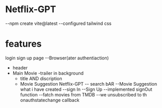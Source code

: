 # Netflix-GPT


--npm create vite@latest 
--configured tailwind css


# features
login sign up page
--Browser(ater authentiaction)
  - header
  - Main Movie
     -trailer in background
     - title AND discription
     - Movie Suggestion 
Netflix-GPT
-- search bAR
--Movie Suggestion
what i have created
--sign In 
--Sign Up
--implemented signOut function
--fatch movies from TMDB
--we unsubscribed to th onauthstatechange callback

        

